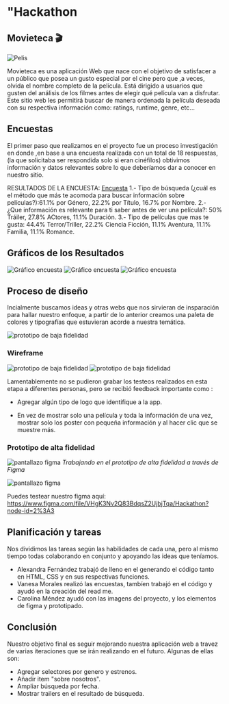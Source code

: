 # "Hackathon

 ## Movieteca 🎬

 ![Pelis](Movieteca.png "Página Pelis") 

Movieteca es una aplicación Web que nace con el objetivo de satisfacer a un público que posea un gusto especial por el cine pero que ,a veces, olvida el nombre completo de la película. Está  dirigido a usuarios que gusten del análisis de los filmes antes de elegir qué película van a disfrutar. Este sitio web les permitirá buscar de manera ordenada la película deseada con su respectiva información como: ratings, runtime, genre, etc...

 ## Encuestas

El primer paso que realizamos en el proyecto fue un proceso investigación en donde ,en base a una encuesta realizada con un total de 18 respuestas, (la que solicitaba ser respondida solo si eran cinéfilos) obtivimos información y datos relevantes sobre lo que deberíamos dar a conocer en nuestro sitio.

RESULTADOS DE LA ENCUESTA: [Encuesta](https://docs.google.com/forms/d/1O9Dz2TDckx_AJ71ZEVi1gz1XbMrgenVntsPM_q2BcVk/edit)
1.- Tipo de búsqueda (¿cuál es el método que más te acomoda para buscar información sobre películas?):61.1% por Género, 22.2% por Título, 16.7% por Nombre.
2.- ¿Que información es relevante para ti saber antes de ver una película?: 50% Tráiler, 27.8% ACtores, 11.1% Duración.
3.- Tipo de películas que mas te gusta: 44.4% Terror/Triller, 22.2% Ciencia Ficción, 11.1% Aventura, 11.1% Familia, 11.1% Romance.


 ## Gráficos de los Resultados

 ![Gráfico encuesta](encuesta1.png "Grafico encuesta")
 ![Gráfico encuesta](encuesta2.png "Grafico encuesta")
 ![Gráfico encuesta](encuesta3.png "Grafico encuesta")

## Proceso de diseño

Incialmente buscamos ideas y otras webs que nos sirvieran de insparación para hallar nuestro enfoque, a partir de lo anterior creamos una paleta de colores y tipografías que estuvieran acorde a nuestra temática.

![prototipo de baja fidelidad](paleta.jpg)

### Wireframe

![prototipo de baja fidelidad](wireframe1.jpg)
![prototipo de baja fidelidad](wireframe2.jpg)
 
Lamentablemente no se pudieron grabar los testeos realizados en esta etapa a diferentes personas, pero se recibió feedback importante como : 
 
 * Agregar algún tipo de logo que identifique a la app.

 * En vez de mostrar solo una película y toda la información de una vez, mostrar solo los poster con pequeña información y al hacer clic que se muestre más.

### Prototipo de alta fidelidad


![pantallazo figma](pantallazo1.png)
*Trabajando en el prototipo de alta fidelidad a través de Figma*


![pantallazo figma](figma.jpg)

Puedes testear nuestro figma aquí:
https://www.figma.com/file/VHgK3Nv2Q83BdqsZ2UjbjTqa/Hackathon?node-id=2%3A3


## Planificación y tareas

Nos dividimos las tareas según las habilidades de cada una, pero al mismo tiempo todas colaborando en conjunto y apoyando las ideas que teníamos.

* Alexandra Fernández trabajó de lleno en el generando el código tanto en HTML, CSS y en sus respectivas funciones. 
* Vanesa Morales realizó las encuestas, tambíen trabajó en el código y ayudó en la creación del read me.
* Carolina Méndez ayudó con las imagens del proyecto, y los elementos de figma y prototipado.
## Conclusión

Nuestro objetivo final es seguir mejorando nuestra aplicación web a travez de varias iteraciones que se irán realizando en el futuro. Algunas de ellas son:

* Agregar selectores por genero y estrenos.
* Añadir item "sobre nosotros".
* Ampliar búsqueda por fecha.
* Mostrar trailers en el resultado de búsqueda.





